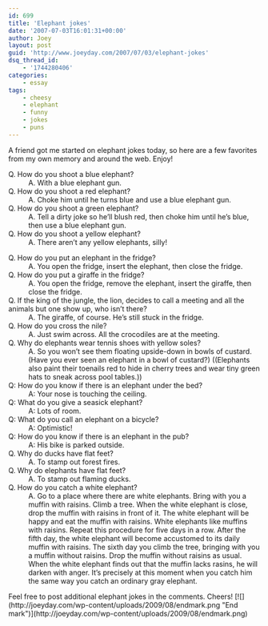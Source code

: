 ```yaml
---
id: 699
title: 'Elephant jokes'
date: '2007-07-03T16:01:31+00:00'
author: Joey
layout: post
guid: 'http://www.joeyday.com/2007/07/03/elephant-jokes'
dsq_thread_id:
    - '1744280406'
categories:
    - essay
tags:
    - cheesy
    - elephant
    - funny
    - jokes
    - puns
---
```


A friend got me started on elephant jokes today, so here are a few favorites from my own memory and around the web. Enjoy!

<dl><dt>Q. How do you shoot a blue elephant?</dt><dd>A. With a blue elephant gun.</dd><dt>Q. How do you shoot a red elephant?</dt><dd>A. Choke him until he turns blue and use a blue elephant gun.</dd><dt>Q. How do you shoot a green elephant?</dt><dd>A. Tell a dirty joke so he’ll blush red, then choke him until he’s blue, then use a blue elephant gun.</dd><dt>Q. How do you shoot a yellow elephant?</dt><dd>A. There aren’t any yellow elephants, silly!</dd></dl><dl><dt>Q. How do you put an elephant in the fridge?</dt><dd>A. You open the fridge, insert the elephant, then close the fridge.</dd><dt>Q. How do you put a giraffe in the fridge?</dt><dd>A. You open the fridge, remove the elephant, insert the giraffe, then close the fridge.</dd><dt>Q. If the king of the jungle, the lion, decides to call a meeting and all the animals but one show up, who isn’t there?</dt><dd>A. The giraffe, of course. He’s still stuck in the fridge.</dd><dt>Q. How do you cross the nile?</dt><dd>A. Just swim across. All the crocodiles are at the meeting.</dd><dt>Q. Why do elephants wear tennis shoes with yellow soles?</dt><dd>A. So you won’t see them floating upside-down in bowls of custard. (Have you ever seen an elephant in a bowl of custard?) ((Elephants also paint their toenails red to hide in cherry trees and wear tiny green hats to sneak across pool tables.))</dd><dt>Q: How do you know if there is an elephant under the bed?</dt><dd>A: Your nose is touching the ceiling.</dd><dt>Q: What do you give a seasick elephant?</dt><dd>A: Lots of room.</dd><dt>Q: What do you call an elephant on a bicycle?</dt><dd>A: Optimistic!</dd><dt>Q: How do you know if there is an elephant in the pub?</dt><dd>A: His bike is parked outside.</dd><dt>Q. Why do ducks have flat feet?</dt><dd>A. To stamp out forest fires.</dd><dt>Q. Why do elephants have flat feet?</dt><dd>A. To stamp out flaming ducks.</dd><dt>Q. How do you catch a white elephant?</dt><dd>A. Go to a place where there are white elephants. Bring with you a muffin with raisins. Climb a tree. When the white elephant is close, drop the muffin with raisins in front of it. The white elephant will be happy and eat the muffin with raisins. White elephants like muffins with raisins. Repeat this procedure for five days in a row. After the fifth day, the white elephant will become accustomed to its daily muffin with raisins. The sixth day you climb the tree, bringing with you a muffin without raisins. Drop the muffin without raisins as usual. When the white elephant finds out that the muffin lacks rasins, he will darken with anger. It’s precisely at this moment when you catch him the same way you catch an ordinary gray elephant.</dd></dl>Feel free to post additional elephant jokes in the comments. Cheers! [![](http://joeyday.com/wp-content/uploads/2009/08/endmark.png "End mark")](http://joeyday.com/wp-content/uploads/2009/08/endmark.png)
